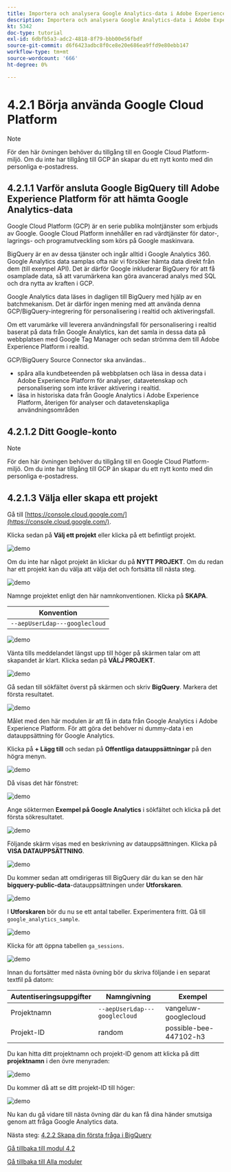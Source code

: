 ```yaml
---
title: Importera och analysera Google Analytics-data i Adobe Experience Platform med BigQuery Source Connector - Skapa ditt Google Cloud Platform-konto
description: Importera och analysera Google Analytics-data i Adobe Experience Platform med BigQuery Source Connector - Skapa ditt Google Cloud Platform-konto
kt: 5342
doc-type: tutorial
exl-id: 6dbfb5a3-adc2-4818-8f79-bbb00e56fbdf
source-git-commit: d6f6423adbc8f0ce8e20e686ea9ffd9e80ebb147
workflow-type: tm+mt
source-wordcount: '666'
ht-degree: 0%

---
```


# 4.2.1 Börja använda Google Cloud Platform

>[!NOTE]
>
>För den här övningen behöver du tillgång till en Google Cloud Platform-miljö. Om du inte har tillgång till GCP än skapar du ett nytt konto med din personliga e-postadress.

## 4.2.1.1 Varför ansluta Google BigQuery till Adobe Experience Platform för att hämta Google Analytics-data

Google Cloud Platform (GCP) är en serie publika molntjänster som erbjuds av Google. Google Cloud Platform innehåller en rad värdtjänster för dator-, lagrings- och programutveckling som körs på Google maskinvara.

BigQuery är en av dessa tjänster och ingår alltid i Google Analytics 360. Google Analytics data samplas ofta när vi försöker hämta data direkt från dem (till exempel API). Det är därför Google inkluderar BigQuery för att få osamplade data, så att varumärkena kan göra avancerad analys med SQL och dra nytta av kraften i GCP.

Google Analytics data läses in dagligen till BigQuery med hjälp av en batchmekanism. Det är därför ingen mening med att använda denna GCP/BigQuery-integrering för personalisering i realtid och aktiveringsfall.

Om ett varumärke vill leverera användningsfall för personalisering i realtid baserat på data från Google Analytics, kan det samla in dessa data på webbplatsen med Google Tag Manager och sedan strömma dem till Adobe Experience Platform i realtid.

GCP/BigQuery Source Connector ska användas..

- spåra alla kundbeteenden på webbplatsen och läsa in dessa data i Adobe Experience Platform för analyser, datavetenskap och personalisering som inte kräver aktivering i realtid.
- läsa in historiska data från Google Analytics i Adobe Experience Platform, återigen för analyser och datavetenskapliga användningsområden

## 4.2.1.2 Ditt Google-konto

>[!NOTE]
>
>För den här övningen behöver du tillgång till en Google Cloud Platform-miljö. Om du inte har tillgång till GCP än skapar du ett nytt konto med din personliga e-postadress.

## 4.2.1.3 Välja eller skapa ett projekt

Gå till [https://console.cloud.google.com/](https://console.cloud.google.com/).

Klicka sedan på **Välj ett projekt** eller klicka på ett befintligt projekt.

![demo](./images/ex12.png)

Om du inte har något projekt än klickar du på **NYTT PROJEKT**. Om du redan har ett projekt kan du välja att välja det och fortsätta till nästa steg.

![demo](./images/ex1createproject.png)

Namnge projektet enligt den här namnkonventionen. Klicka på **SKAPA**.

| Konvention |
| ----------------- |
| `--aepUserLdap---googlecloud` |

![demo](./images/ex13.png)

Vänta tills meddelandet längst upp till höger på skärmen talar om att skapandet är klart. Klicka sedan på **VÄLJ PROJEKT**.

![demo](./images/ex14.png)

Gå sedan till sökfältet överst på skärmen och skriv **BigQuery**. Markera det första resultatet.

![demo](./images/ex17.png)

Målet med den här modulen är att få in data från Google Analytics i Adobe Experience Platform. För att göra det behöver ni dummy-data i en datauppsättning för Google Analytics.

Klicka på **+ Lägg till** och sedan på **Offentliga datauppsättningar** på den högra menyn.

![demo](./images/ex118.png)

Då visas det här fönstret:

![demo](./images/ex119.png)

Ange söktermen **Exempel på Google Analytics** i sökfältet och klicka på det första sökresultatet.

![demo](./images/ex120.png)

Följande skärm visas med en beskrivning av datauppsättningen. Klicka på **VISA DATAUPPSÄTTNING**.

![demo](./images/ex121.png)

Du kommer sedan att omdirigeras till BigQuery där du kan se den här **bigquery-public-data**-datauppsättningen under **Utforskaren**.

![demo](./images/ex122a.png)

I **Utforskaren** bör du nu se ett antal tabeller. Experimentera fritt. Gå till `google_analytics_sample`.

![demo](./images/ex122.png)

Klicka för att öppna tabellen `ga_sessions`.

![demo](./images/ex123.png)

Innan du fortsätter med nästa övning bör du skriva följande i en separat textfil på datorn:

| Autentiseringsuppgifter | Namngivning | Exempel |
| ----------------- |-------------| -------------|
| Projektnamn | `--aepUserLdap---googlecloud` | vangeluw-googlecloud |
| Projekt-ID | random | possible-bee-447102-h3 |

Du kan hitta ditt projektnamn och projekt-ID genom att klicka på ditt **projektnamn** i den övre menyraden:

![demo](./images/ex1projectMenu.png)

Du kommer då att se ditt projekt-ID till höger:

![demo](./images/ex1projetcselection.png)

Nu kan du gå vidare till nästa övning där du kan få dina händer smutsiga genom att fråga Google Analytics data.

Nästa steg: [4.2.2 Skapa din första fråga i BigQuery](./ex2.md)

[Gå tillbaka till modul 4.2](./customer-journey-analytics-bigquery-gcp.md)

[Gå tillbaka till Alla moduler](./../../../overview.md)
